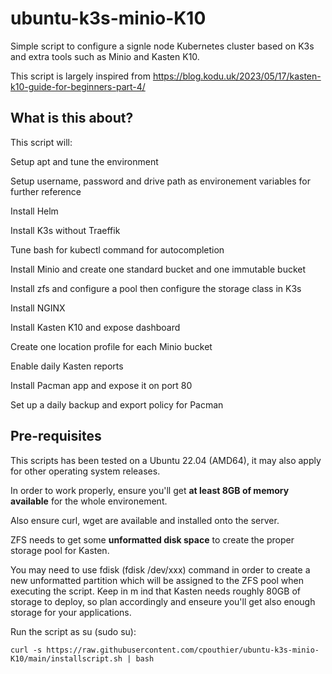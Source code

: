 # ubuntu-k3s-minio-K10
Simple script to configure a signle node Kubernetes cluster based on K3s and extra tools such as Minio and Kasten K10.

This script is largely inspired from https://blog.kodu.uk/2023/05/17/kasten-k10-guide-for-beginners-part-4/

## What is this about?

This script will:

Setup apt and tune the environment
   
   Setup username, password and drive path as environement variables for further reference
   
   Install Helm
   
   Install K3s without Traeffik
   
   Tune bash for kubectl command for autocompletion
   
   Install Minio and create one standard bucket and one immutable bucket
   
   Install zfs and configure a pool then configure the storage class in K3s
   
   Install NGINX
   
   Install Kasten K10 and expose dashboard
   
   Create one location profile for each Minio bucket
   
   Enable daily Kasten reports
   
   Install Pacman app and expose it on port 80
   
   Set up a daily backup and export policy for Pacman
   
## Pre-requisites

This scripts has been tested on a Ubuntu 22.04 (AMD64), it may also apply for other operating system releases.

In order to work properly, ensure you'll get **at least 8GB of memory available** for the whole environement. 

Also ensure curl, wget are available and installed onto the server.

ZFS needs to get some **unformatted disk space** to create the proper storage pool for Kasten.

You may need to use fdisk (fdisk /dev/xxx) command in order to create a new unformatted partition which will be assigned to the ZFS pool when executing the script. Keep in m ind that Kasten needs roughly 80GB of storage to deploy, so plan accordingly and enseure you'll get also enough storage for your applications.

Run the script as su (sudo su):

```console
curl -s https://raw.githubusercontent.com/cpouthier/ubuntu-k3s-minio-K10/main/installscript.sh | bash
```
